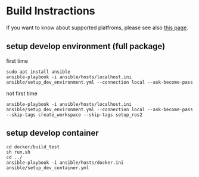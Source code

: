 # Build Instractions

If you want to know about supported platfroms, please see also [this page](supported_platforms.md).

## setup develop environment (full package)

first time
```
sudo apt install ansible
ansible-playbook -i ansible/hosts/localhost.ini ansible/setup_dev_environment.yml --connection local --ask-become-pass
```

not first time
```
ansible-playbook -i ansible/hosts/localhost.ini ansible/setup_dev_environment.yml --connection local --ask-become-pass --skip-tags create_workspace --skip-tags setup_ros2
```

## setup develop container

```
cd docker/build_test
sh run.sh
cd ../
ansible-playbook -i ansible/hosts/docker.ini ansible/setup_dev_container.yml
```